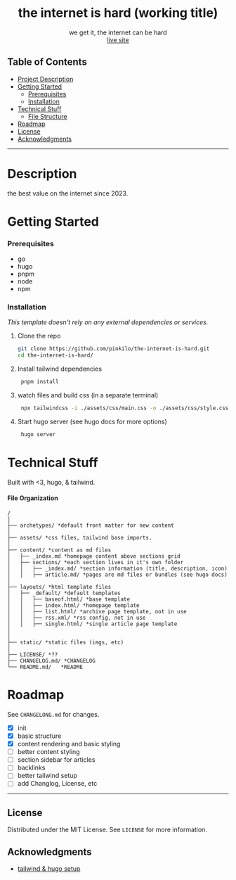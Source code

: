 <div align="center">
  <h1 align="center">the internet is hard (working title)</h3>

  <p align="center">
    we get it, the internet can be hard
    <br />
    <a href="https://pinkilo.github.io/the-internet-is-hard/">live site</a>
  </p>
</div>

## Table of Contents

- [Project Description](#description)
- [Getting Started](#Getting-Started)
  - [Prerequisites](#Prerequisites)
  - [Installation](#Installation)
- [Technical Stuff](#technical-stuff)
  - [File Structure](#file-organization)
- [Roadmap](#Roadmap)
- [License](#License)
- [Acknowledgments](#Acknowledgments)

---

# Description

the best value on the internet since 2023.

# Getting Started

### Prerequisites

- go
- hugo
- pnpm
- node
- npm

### Installation

_This template doesn't rely on any external dependencies or services._

1. Clone the repo
   ```sh
   git clone https://github.com/pinkilo/the-internet-is-hard.git
   cd the-internet-is-hard/
   ```
2. Install tailwind dependencies
   ```sh
    pnpm install
   ```
3. watch files and build css (in a separate terminal)
   ```sh
    npx tailwindcss -i ./assets/css/main.css -o ./assets/css/style.css --jit --watch
   ```
4. Start hugo server (see hugo docs for more options)
   ```sh
    hugo server
   ```

# Technical Stuff

Built with <3, hugo, & tailwind.

#### File Organization

```text
/
│
├── archetypes/ *default front matter for new content
│
├── assets/ *css files, tailwind base imports.
│
├── content/ *content as md files
│   ├── _index.md *homepage content above sections grid
│   ├── sections/ *each section lives in it's own folder
│   │   ├── _index.md/ *section information (title, description, icon)
│   │   ├── article.md/ *pages are md files or bundles (see hugo docs)
│
├── layouts/ *html template files
│   ├── _default/ *default templates
│   │   ├── baseof.html/ *base template
│   │   ├── index.html/ *homepage template
│   │   ├── list.html/ *archive page template, not in use
│   │   ├── rss.xml/ *rss config, not in use
│   │   ├── single.html/ *single article page template
│
│
├── static/ *static files (imgs, etc)
│
├── LICENSE/ *??
├── CHANGELOG.md/ *CHANGELOG
└── README.md/   *README

```

# Roadmap

See `CHANGELONG.md` for changes.

- [x] init
- [x] basic structure
- [x] content rendering and basic styling
- [ ] better content styling
- [ ] section sidebar for articles
- [ ] backlinks
- [ ] better tailwind setup
- [ ] add Changlog, License, etc

---

## License

Distributed under the MIT License. See `LICENSE` for more information.

## Acknowledgments

- [tailwind & hugo setup](https://www.hugotutorial.com/posts/2022-01-03-hugo-and-tailwindcss-3.0/)
